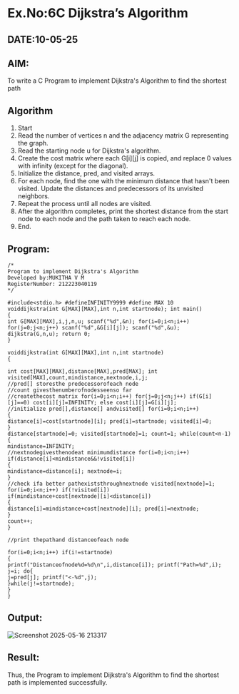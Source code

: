 # Ex.No:6C Dijkstra’s Algorithm
## DATE:10-05-25
## AIM:
To write a C Program to implement Dijkstra's Algorithm to find the shortest path

## Algorithm
1.	Start
2.	Read the number of vertices n and the adjacency matrix G representing the graph.
3.	Read the starting node u for Dijkstra's algorithm.
4.	Create the cost matrix where each G[i][j] is copied, and replace 0 values with infinity (except for the diagonal).
5.	Initialize the distance, pred, and visited arrays.
6.	For each node, find the one with the minimum distance that hasn't been visited. Update the distances and predecessors of its unvisited neighbors.
7.	Repeat the process until all nodes are visited.
8.	After the algorithm completes, print the shortest distance from the start node to each node and the path taken to reach each node.
9.	End.   
## Program:
```
/*
Program to implement Dijkstra's Algorithm 
Developed by:MUKITHA V M
RegisterNumber: 212223040119 
*/
```
```
#include<stdio.h> #defineINFINITY9999 #define MAX 10
voiddijkstra(int G[MAX][MAX],int n,int startnode); int main()
{
int G[MAX][MAX],i,j,n,u; scanf("%d",&n); for(i=0;i<n;i++) for(j=0;j<n;j++) scanf("%d",&G[i][j]); scanf("%d",&u);
dijkstra(G,n,u); return 0;
}
 
voiddijkstra(int G[MAX][MAX],int n,int startnode)
{

int cost[MAX][MAX],distance[MAX],pred[MAX]; int visited[MAX],count,mindistance,nextnode,i,j;
//pred[] storesthe predecessorofeach node
//count givesthenumberofnodesseenso far
//createthecost matrix for(i=0;i<n;i++) for(j=0;j<n;j++) if(G[i][j]==0) cost[i][j]=INFINITY; else cost[i][j]=G[i][j];
//initialize pred[],distance[] andvisited[] for(i=0;i<n;i++)
{
distance[i]=cost[startnode][i]; pred[i]=startnode; visited[i]=0;
}
distance[startnode]=0; visited[startnode]=1; count=1; while(count<n-1)
{
mindistance=INFINITY;
//nextnodegivesthenodeat minimumdistance for(i=0;i<n;i++) if(distance[i]<mindistance&&!visited[i])
{
mindistance=distance[i]; nextnode=i;
}
//check ifa better pathexiststhroughnextnode visited[nextnode]=1;
for(i=0;i<n;i++) if(!visited[i])
if(mindistance+cost[nextnode][i]<distance[i])
{
distance[i]=mindistance+cost[nextnode][i]; pred[i]=nextnode;
}
count++;
}

//print thepathand distanceofeach node
 
for(i=0;i<n;i++) if(i!=startnode)
{
printf("Distanceofnode%d=%d\n",i,distance[i]); printf("Path=%d",i);
j=i; do{
j=pred[j]; printf("<-%d",j);
}while(j!=startnode);
}
}
```
## Output:
![Screenshot 2025-05-16 213317](https://github.com/user-attachments/assets/3064c591-2470-40ff-96e8-779aa86390f7)
## Result:
Thus, the Program to implement Dijkstra's Algorithm to find the shortest path is implemented successfully.
